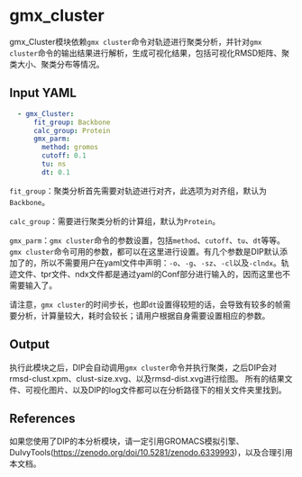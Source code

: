 # gmx_cluster

gmx_Cluster模块依赖`gmx cluster`命令对轨迹进行聚类分析，并针对`gmx cluster`命令的输出结果进行解析，生成可视化结果，包括可视化RMSD矩阵、聚类大小、聚类分布等情况。

## Input YAML

```yaml
  - gmx_Cluster:
      fit_group: Backbone
      calc_group: Protein
      gmx_parm:
        method: gromos
        cutoff: 0.1
        tu: ns
        dt: 0.1
```

`fit_group`：聚类分析首先需要对轨迹进行对齐，此选项为对齐组，默认为`Backbone`。

`calc_group`：需要进行聚类分析的计算组，默认为`Protein`。

`gmx_parm`：`gmx cluster`命令的参数设置，包括`method`、`cutoff`、`tu`、`dt`等等。`gmx cluster`命令可用的参数，都可以在这里进行设置。有几个参数是DIP默认添加了的，所以不需要用户在yaml文件中声明：`-o`、`-g`、`-sz`、`-cl`以及`-clndx`。轨迹文件、tpr文件、ndx文件都是通过yaml的Conf部分进行输入的，因而这里也不需要输入了。

请注意，`gmx cluster`的时间步长，也即`dt`设置得较短的话，会导致有较多的帧需要分析，计算量较大，耗时会较长；请用户根据自身需要设置相应的参数。

## Output

执行此模块之后，DIP会自动调用`gmx cluster`命令并执行聚类，之后DIP会对rmsd-clust.xpm、clust-size.xvg、以及rmsd-dist.xvg进行绘图。
所有的结果文件、可视化图片、以及DIP的log文件都可以在分析路径下的相关文件夹里找到。

## References

如果您使用了DIP的本分析模块，请一定引用GROMACS模拟引擎、DuIvyTools(https://zenodo.org/doi/10.5281/zenodo.6339993)，以及合理引用本文档。

